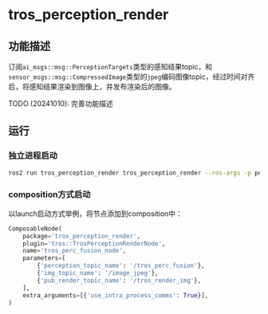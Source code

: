 # tros_perception_render

## 功能描述

订阅`ai_msgs::msg::PerceptionTargets`类型的感知结果topic，和`sensor_msgs::msg::CompressedImage`类型的`jpeg`编码图像topic，经过时间对齐后，将感知结果渲染到图像上，并发布渲染后的图像。

TODO (20241010): 完善功能描述

## 运行

### 独立进程启动

```bash
ros2 run tros_perception_render tros_perception_render --ros-args -p perception_topic_name:=/tros_perc_fusion -p img_topic_name:=/image_jpeg -p pub_render_topic_name:=/tros_render_img
```

### composition方式启动

以launch启动方式举例，将节点添加到composition中：

```python
ComposableNode(
    package='tros_perception_render',
    plugin='tros::TrosPerceptionRenderNode',
    name='tros_perc_fusion_node',
    parameters=[
        {'perception_topic_name': '/tros_perc_fusion'},
        {'img_topic_name': '/image_jpeg'},
        {'pub_render_topic_name': '/tros_render_img'},
    ],
    extra_arguments=[{'use_intra_process_comms': True}],
)
```
